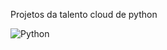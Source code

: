 Projetos da talento cloud de python 

![Python](https://img.shields.io/badge/Python-3776AB?style=for-the-badge&logo=python&logoColor=white)

